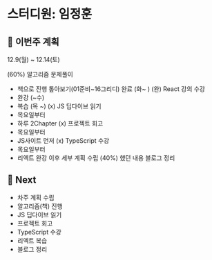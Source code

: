 # 스터디원: 임정훈

## 🚀 이번주 계획

12.9(월) ~ 12.14(토)

(60%) 알고리즘 문제풀이

- 책으로 진행 톺아보기(01준비~16그리디) 완료 (화~ )
  (완) React 강의 수강
- 완강 (~수)
- 복습 (목 ~)
  (x) JS 딥다이브 읽기
- 목요일부터
- 하루 2Chapter
  (x) 프로젝트 회고
- 목요일부터
- JS사이트 먼저
  (x) TypeScript 수강
- 목요일부터
- 리엑트 완강 이후 세부 계획 수립
  (40%) 했던 내용 블로그 정리

## 🌱 Next

- 차주 계획 수립
- 알고리즘(책) 진행
- JS 딥다이브 읽기
- 프로젝트 회고
- TypeScript 수강
- 리엑트 복습
- 블로그 정리
